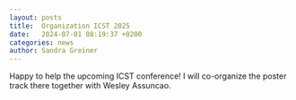 ```yaml
---
layout: posts
title:  Organization ICST 2025
date:   2024-07-01 08:19:37 +0200
categories: news
author: Sandra Greiner
---
```


Happy to help the upcoming ICST conference!
I will co-organize the poster track there together with Wesley Assuncao.
